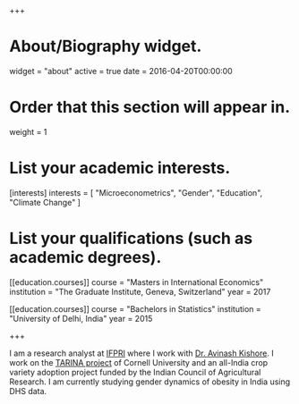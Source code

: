 +++
# About/Biography widget.
widget = "about"
active = true
date = 2016-04-20T00:00:00

# Order that this section will appear in.
weight = 1

# List your academic interests.
[interests]
  interests = [
    "Microeconometrics",
    "Gender",
    "Education",
    "Climate Change"
  ]

# List your qualifications (such as academic degrees).

[[education.courses]]
  course = "Masters in International Economics"
  institution = "The Graduate Institute, Geneva, Switzerland"
  year = 2017

[[education.courses]]
  course = "Bachelors in Statistics"
  institution = "University of Delhi, India"
  year = 2015
 
+++

I am a research analyst at <a href="http://www.ifpri.org/">IFPRI</a> where I work with <a href="http://www.ifpri.org/profile/avinash-kishore">Dr. Avinash Kishore</a>. I work on the <a href="https://tarina.tci.cornell.edu/">TARINA project</a> of Cornell University and an all-India crop variety adoption project funded by the Indian Council of Agricultural Research. I am currently  studying gender dynamics of obesity in India using DHS data.
